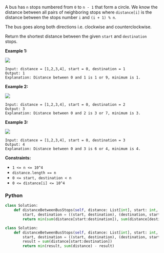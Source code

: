 A bus has  `n`  stops numbered from  `0`  to  `n - 1`  that form a circle. We know the distance between all pairs of neighboring stops where  `distance[i]`  is the distance between the stops number `i`  and  `(i + 1) % n`.

The bus goes along both directions i.e. clockwise and counterclockwise.

Return the shortest distance between the given `start` and  `destination` stops.

**Example 1:**

![](https://assets.leetcode.com/uploads/2019/09/03/untitled-diagram-1.jpg)
```
Input: distance = [1,2,3,4], start = 0, destination = 1
Output: 1
Explanation: Distance between 0 and 1 is 1 or 9, minimum is 1.
```

**Example 2:**

![](https://assets.leetcode.com/uploads/2019/09/03/untitled-diagram-1-1.jpg)
```
Input: distance = [1,2,3,4], start = 0, destination = 2
Output: 3
Explanation: Distance between 0 and 2 is 3 or 7, minimum is 3.
```

**Example 3:**

![](https://assets.leetcode.com/uploads/2019/09/03/untitled-diagram-1-2.jpg)
```
Input: distance = [1,2,3,4], start = 0, destination = 3
Output: 4
Explanation: Distance between 0 and 3 is 6 or 4, minimum is 4.
```

**Constraints:**

-   `1 <= n <= 10^4`
-   `distance.length == n`
-   `0 <= start, destination < n`
-   `0 <= distance[i] <= 10^4`


### Python
```python
class Solution:
    def distanceBetweenBusStops(self, distance: List[int], start: int, destination: int) -> int:
        start, destination = ((start, destination), (destination, start))[start > destination]
        return min(sum(distance[start:destination]), sum(distance[destination:] + distance[:start]))
```

```python
class Solution:
    def distanceBetweenBusStops(self, distance: List[int], start: int, destination: int) -> int:
        start, destination = ((start, destination), (destination, start))[start > destination]
        result = sum(distance[start:destination])
        return min(result, sum(distance) - result)
```